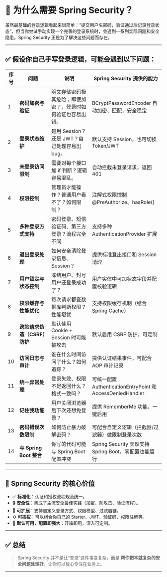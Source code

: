 # **🔐 为什么需要 Spring Security？**



虽然最基础的登录逻辑看起来很简单：“提交用户名密码，验证通过后记录登录状态”，但当你尝试手动实现一个完善的登录系统时，会遇到一系列实际问题和安全隐患。Spring Security 正是为了解决这些问题而存在。

------



## **✅ 假设你自己手写登录逻辑，可能会遇到以下问题：**



| **序号** | **问题**                     | **说明**                                                     | **Spring Security 提供的能力**                             |
| -------- | ---------------------------- | ------------------------------------------------------------ | ---------------------------------------------------------- |
| 1        | **密码加密与验证**           | 明文存储密码极其危险；即使加密了，登录时如何验证也容易出错。 | BCryptPasswordEncoder 自动加密、匹配，安全稳定             |
| 2        | **登录状态维护**             | 是用 Session？还是 JWT？自己处理容易出 bug。                 | 默认支持 Session，也可切换 Token/JWT                       |
| 3        | **未登录访问限制**           | 需要对每个接口加 if 判断？逻辑容易混乱。                     | 自动拦截未登录请求，返回 401                               |
| 4        | **权限控制**                 | 管理员才能操作？普通用户看不了？如何限制？                   | 注解式权限控制 @PreAuthorize、hasRole()                    |
| 5        | **多种登录方式支持**         | 密码登录、短信验证码、第三方登录？流程完全不同               | 支持多种 AuthenticationProvider 扩展                       |
| 6        | **退出登录处理**             | 如何安全清除登录信息、Session？                              | 提供标准登出接口和 Session 清理                            |
| 7        | **用户锁定与状态控制**       | 冻结用户、封号用户还登录成功了？                             | 用户实体中可加状态字段并配置校验逻辑                       |
| 8        | **权限缓存与性能优化**       | 每次请求都查数据库判断权限？性能堪忧                         | 支持权限缓存机制（结合 Spring Cache）                      |
| 9        | **跨站请求伪造（CSRF）防护** | 默认使用 Cookie + Session 时可能被攻击                       | 默认启用 CSRF 防护，可定制                                 |
| 10       | **访问日志与审计**           | 谁在什么时间访问了什么？如何追踪？                           | 提供认证结果事件，可配合 AOP 审计记录                      |
| 11       | **统一异常处理**             | 登录失败、权限不足返回什么？格式一致吗？                     | 可统一配置 AuthenticationEntryPoint 和 AccessDeniedHandler |
| 12       | **记住我功能**               | 用户关闭浏览器后下次还想免登录？                             | 提供 RememberMe 功能，一键启用                             |
| 13       | **密码错误次数限制**         | 如何防止暴力破解密码？                                       | 可配合自定义逻辑（拦截器/过滤器）做限制登录次数            |
| 14       | **与 Spring Boot 整合**      | 你写的代码可能与 Spring Boot 配置冲突                        | Spring Security 天然支持 Spring Boot，零配置也能运行       |



------



## **🧩 Spring Security 的核心价值**



- ✅ **标准化**：认证和授权流程规范统一。
- 🔒 **安全性**：集成了主流安全最佳实践（加密、防攻击、验证流程）。
- 🔧 **可扩展**：支持自定义登录方式、权限模型、过滤器链。
- ⚙️ **可插拔**：可以组合你自己的 Starter、JWT、验证码、权限注解等。
- 🧠 **默认可用，配置即强大**：开箱即用，深入可定制。



------



## **✅ 总结**

> Spring Security 并不是让“登录”这件事变复杂，而是 **帮你把本就复杂的安全问题处理好**，让你可以放心专注在业务上。



------

